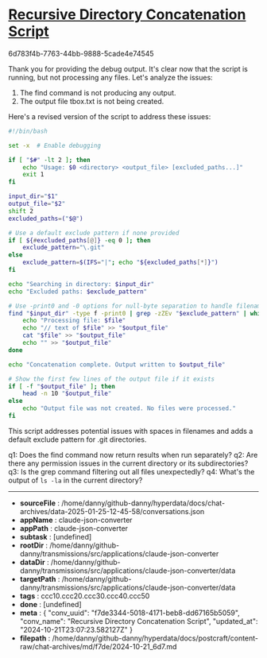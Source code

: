 # [Recursive Directory Concatenation Script](https://claude.ai/chat/f7de3344-5018-4171-beb8-dd67165b5059)

6d783f4b-7763-44bb-9888-5cade4e74545

 Thank you for providing the debug output. It's clear now that the script is running, but not processing any files. Let's analyze the issues:

1. The find command is not producing any output.
2. The output file tbox.txt is not being created.

Here's a revised version of the script to address these issues:

```bash
#!/bin/bash

set -x  # Enable debugging

if [ "$#" -lt 2 ]; then
    echo "Usage: $0 <directory> <output_file> [excluded_paths...]"
    exit 1
fi

input_dir="$1"
output_file="$2"
shift 2
excluded_paths=("$@")

# Use a default exclude pattern if none provided
if [ ${#excluded_paths[@]} -eq 0 ]; then
    exclude_pattern="\.git"
else
    exclude_pattern=$(IFS="|"; echo "${excluded_paths[*]}")
fi

echo "Searching in directory: $input_dir"
echo "Excluded paths: $exclude_pattern"

# Use -print0 and -0 options for null-byte separation to handle filenames with spaces
find "$input_dir" -type f -print0 | grep -zZEv "$exclude_pattern" | while IFS= read -r -d '' file; do
    echo "Processing file: $file"
    echo "// text of $file" >> "$output_file"
    cat "$file" >> "$output_file"
    echo "" >> "$output_file"
done

echo "Concatenation complete. Output written to $output_file"

# Show the first few lines of the output file if it exists
if [ -f "$output_file" ]; then
    head -n 10 "$output_file"
else
    echo "Output file was not created. No files were processed."
fi
```

This script addresses potential issues with spaces in filenames and adds a default exclude pattern for .git directories.

q1: Does the find command now return results when run separately?
q2: Are there any permission issues in the current directory or its subdirectories?
q3: Is the grep command filtering out all files unexpectedly?
q4: What's the output of `ls -la` in the current directory?

---

* **sourceFile** : /home/danny/github-danny/hyperdata/docs/chat-archives/data-2025-01-25-12-45-58/conversations.json
* **appName** : claude-json-converter
* **appPath** : claude-json-converter
* **subtask** : [undefined]
* **rootDir** : /home/danny/github-danny/transmissions/src/applications/claude-json-converter
* **dataDir** : /home/danny/github-danny/transmissions/src/applications/claude-json-converter/data
* **targetPath** : /home/danny/github-danny/transmissions/src/applications/claude-json-converter/data
* **tags** : ccc10.ccc20.ccc30.ccc40.ccc50
* **done** : [undefined]
* **meta** : {
  "conv_uuid": "f7de3344-5018-4171-beb8-dd67165b5059",
  "conv_name": "Recursive Directory Concatenation Script",
  "updated_at": "2024-10-21T23:07:23.582127Z"
}
* **filepath** : /home/danny/github-danny/hyperdata/docs/postcraft/content-raw/chat-archives/md/f7de/2024-10-21_6d7.md